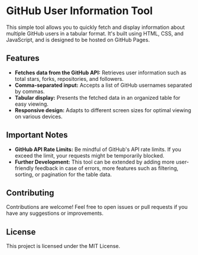 # GitHub User Information Tool

This simple tool allows you to quickly fetch and display information about multiple GitHub users in a tabular format. It's built using HTML, CSS, and JavaScript, and is designed to be hosted on GitHub Pages.

## Features

*   **Fetches data from the GitHub API:** Retrieves user information such as total stars, forks, repositories, and followers.
*   **Comma-separated input:** Accepts a list of GitHub usernames separated by commas.
*   **Tabular display:** Presents the fetched data in an organized table for easy viewing.
*   **Responsive design:** Adapts to different screen sizes for optimal viewing on various devices.

## Important Notes

*   **GitHub API Rate Limits:** Be mindful of GitHub's API rate limits. If you exceed the limit, your requests might be temporarily blocked.
*   **Further Development:** This tool can be extended by adding more user-friendly feedback in case of errors, more features such as filtering, sorting, or pagination for the table data.

## Contributing

Contributions are welcome! Feel free to open issues or pull requests if you have any suggestions or improvements.

## License

This project is licensed under the MIT License.
